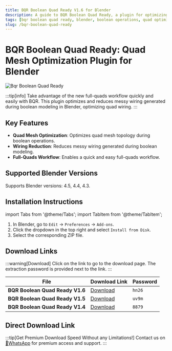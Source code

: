 ```yaml
---
title: BQR Boolean Quad Ready V1.6 for Blender
description: A guide to BQR Boolean Quad Ready, a plugin for optimizing quad mesh topology during boolean operations in Blender. Learn about its features, installation, and find download links for various versions.
tags: [bqr boolean quad ready, blender, boolean operations, quad optimization, mesh topology, plugin]
slug: /bqr-boolean-quad-ready
---
```


# BQR Boolean Quad Ready: Quad Mesh Optimization Plugin for Blender

![Bqr Boolean Quad Ready](https://www.gfxcamp.com/wp-content/uploads/2025/05/Bqr-Boolean-Quad-Ready.jpg)

:::tip[info]
Take advantage of the new full-quads workflow quickly and easily with BQR. This plugin optimizes and reduces messy wiring generated during boolean modeling in Blender, optimizing quad wiring.
:::

## Key Features

- **Quad Mesh Optimization**: Optimizes quad mesh topology during boolean operations.
- **Wiring Reduction**: Reduces messy wiring generated during boolean modeling.
- **Full-Quads Workflow**: Enables a quick and easy full-quads workflow.

## Supported Blender Versions

Supports Blender versions: 4.5, 4.4, 4.3.

## Installation Instructions

import Tabs from '@theme/Tabs';
import TabItem from '@theme/TabItem';

<Tabs>
  <TabItem value="default" label="Default Installation" default>
    <ol>
      <li>In Blender, go to <code>Edit</code> → <code>Preferences</code> → <code>Add-ons</code>.</li>
      <li>Click the dropdown in the top right and select <code>Install from Disk</code>.</li>
      <li>Select the corresponding ZIP file.</li>
    </ol>
  </TabItem>
</Tabs>

## Download Links

:::warning[Download]
Click on the link to go to the download page. The extraction password is provided next to the link.
:::

| File                            | Download Link                                                              | Password |
| ------------------------------- | -------------------------------------------------------------------------- | -------- |
| **BQR Boolean Quad Ready V1.6** | [Download](https://pan.baidu.com/s/1F1-n_a556umRWqoXdHc2Bw?pwd=hn26)        | `hn26`   |
| **BQR Boolean Quad Ready V1.5** | [Download](https://pan.baidu.com/s/1e2pG7-xrijsHZgiomlTUyw?pwd=uv9m)        | `uv9m`   |
| **BQR Boolean Quad Ready V1.4** | [Download](https://pan.baidu.com/s/1ByFoB3ULDaAPZKhW4u6zmg?pwd=8879)        | `8879`   |

## Direct Download Link
:::tip[Get Premium Download Speed Without any Limitations!]
Contact us on [💬WhatsApp](https://wa.me/+8613237610083) for premium  access and support.
:::